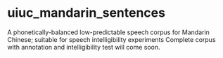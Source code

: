 # uiuc_mandarin_sentences
A phonetically-balanced low-predictable speech corpus for Mandarin Chinese; suitable for speech intelligibility experiments
Complete corpus with annotation and intelligibility test will come soon.
